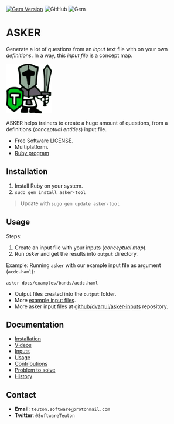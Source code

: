 [![Gem Version](https://badge.fury.io/rb/asker-tool.svg)](https://badge.fury.io/rb/asker-tool)
![GitHub](https://img.shields.io/github/license/dvarrui/asker)
![Gem](https://img.shields.io/gem/dv/asker-tool/2.2.5)

# ASKER

Generate a lot of questions from an _input_ text file with on your own _definitions_. In a way, this _input file_ is a concept map.

![logo](./docs/images/logo.png)

ASKER helps trainers to create a huge amount of questions, from a definitions (_conceptual entities_) input file.

* Free Software [LICENSE](LICENSE).
* Multiplatform.
* [Ruby program](https://rubygems.org/gems/asker-tool)

## Installation

1. Install Ruby on your system.
2. `sudo gem install asker-tool`

> Update with `sugo gem update asker-tool`

## Usage

Steps:

1. Create an input file with your inputs (_conceptual map_).
1. Run _asker_ and get the results into `output` directory.

Example: Running `asker` with our example input file as argument (`acdc.haml`):

```
asker docs/examples/bands/acdc.haml
```

* Output files created into the `output` folder.
* More [example input files](./docs/examples).
* More asker input files at [github/dvarrui/asker-inputs](https://github.com/dvarrui/asker-inputs) repository.

## Documentation

* [Installation](docs/install/README.md)
* [Videos](docs/videos.md)
* [Inputs](docs/inputs/README.md)
* [Usage](docs/usage.md)
* [Contributions](docs/contributions.md)
* [Problem to solve](docs/idea.md)
* [History](docs/history.md)

## Contact

* **Email**: `teuton.software@protonmail.com`
* **Twitter**: `@SoftwareTeuton`

